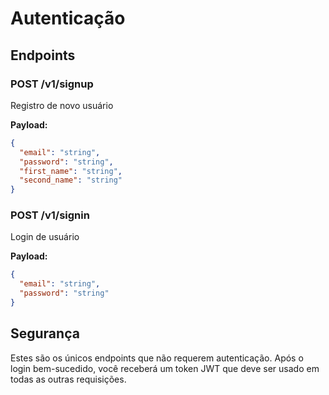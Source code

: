 # Autenticação

## Endpoints

### POST /v1/signup
Registro de novo usuário

**Payload:**
```json
{
  "email": "string",
  "password": "string",
  "first_name": "string",
  "second_name": "string"
}
```

### POST /v1/signin
Login de usuário

**Payload:**
```json
{
  "email": "string",
  "password": "string"
}
```

## Segurança
Estes são os únicos endpoints que não requerem autenticação. Após o login bem-sucedido, você receberá um token JWT que deve ser usado em todas as outras requisições. 